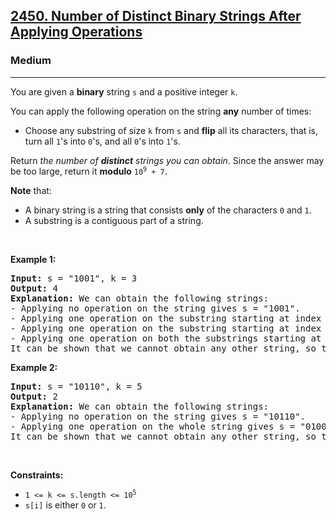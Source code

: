 <h2><a href="https://leetcode.com/problems/number-of-distinct-binary-strings-after-applying-operations/">2450. Number of Distinct Binary Strings After Applying Operations</a></h2><h3>Medium</h3><hr><div><p>You are given a <strong>binary</strong> string <code>s</code> and a positive integer <code>k</code>.</p>

<p>You can apply the following operation on the string <strong>any</strong> number of times:</p>

<ul>
	<li>Choose any substring of size <code>k</code> from <code>s</code> and <strong>flip</strong> all its characters, that is, turn all <code>1</code>'s into <code>0</code>'s, and all <code>0</code>'s into <code>1</code>'s.</li>
</ul>

<p>Return <em>the number of <strong>distinct</strong> strings you can obtain</em>. Since the answer may be too large, return it <strong>modulo</strong> <code>10<sup>9</sup> + 7</code>.</p>

<p><strong>Note</strong> that:</p>

<ul>
	<li>A binary string is a string that consists <strong>only</strong> of the characters <code>0</code> and <code>1</code>.</li>
	<li>A substring is a contiguous part of a string.</li>
</ul>

<p>&nbsp;</p>
<p><strong class="example">Example 1:</strong></p>

<pre><strong>Input:</strong> s = "1001", k = 3
<strong>Output:</strong> 4
<strong>Explanation:</strong> We can obtain the following strings:
- Applying no operation on the string gives s = "1001".
- Applying one operation on the substring starting at index 0 gives s = "<u><strong>011</strong></u>1".
- Applying one operation on the substring starting at index 1 gives s = "1<u><strong>110</strong></u>".
- Applying one operation on both the substrings starting at indices 0 and 1 gives s = "<u><strong>0000</strong></u>".
It can be shown that we cannot obtain any other string, so the answer is 4.</pre>

<p><strong class="example">Example 2:</strong></p>

<pre><strong>Input:</strong> s = "10110", k = 5
<strong>Output:</strong> 2
<strong>Explanation:</strong> We can obtain the following strings:
- Applying no operation on the string gives s = "10110".
- Applying one operation on the whole string gives s = "01001".
It can be shown that we cannot obtain any other string, so the answer is 2.
</pre>

<p>&nbsp;</p>
<p><strong>Constraints:</strong></p>

<ul>
	<li><code>1 &lt;= k &lt;= s.length &lt;= 10<sup>5</sup></code></li>
	<li><code>s[i]</code> is either <code>0</code> or <code>1</code>.</li>
</ul>
</div>